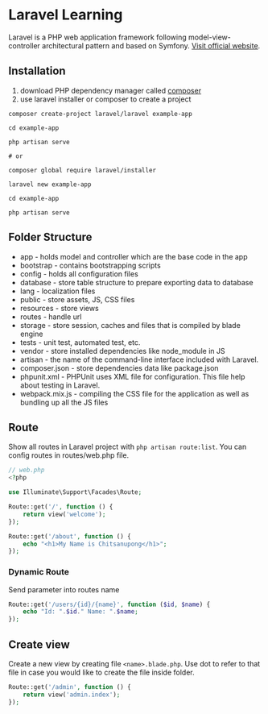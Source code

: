 # Laravel Learning

Laravel is a PHP web application framework following model-view-controller architectural pattern and based on Symfony. [Visit official website](https://laravel.com/).

## Installation

1. download PHP dependency manager called [composer](https://getcomposer.org/)
2. use laravel installer or composer to create a project

```
composer create-project laravel/laravel example-app

cd example-app

php artisan serve

# or

composer global require laravel/installer

laravel new example-app

cd example-app

php artisan serve
```

## Folder Structure

-   app - holds model and controller which are the base code in the app
-   bootstrap - contains bootstrapping scripts
-   config - holds all configuration files
-   database - store table structure to prepare exporting data to database
-   lang - localization files
-   public - store assets, JS, CSS files
-   resources - store views
-   routes - handle url
-   storage - store session, caches and files that is compiled by blade engine
-   tests - unit test, automated test, etc.
-   vendor - store installed dependencies like node_module in JS
-   artisan - the name of the command-line interface included with Laravel.
-   composer.json - store dependencies data like package.json
-   phpunit.xml - PHPUnit uses XML file for configuration. This file help about testing in Laravel.
-   webpack.mix.js - compiling the CSS file for the application as well as bundling up all the JS files

## Route

Show all routes in Laravel project with `php artisan route:list`. You can config routes in routes/web.php file.

```php
// web.php
<?php

use Illuminate\Support\Facades\Route;

Route::get('/', function () {
    return view('welcome');
});

Route::get('/about', function () {
    echo "<h1>My Name is Chitsanupong</h1>";
});
```

### Dynamic Route

Send parameter into routes name

```php
Route::get('/users/{id}/{name}', function ($id, $name) {
    echo "Id: ".$id." Name: ".$name;
});
```

## Create view

Create a new view by creating file `<name>.blade.php`. Use dot to refer to that file in case you would like to create the file inside folder.

```php
Route::get('/admin', function () {
    return view('admin.index');
});
```
